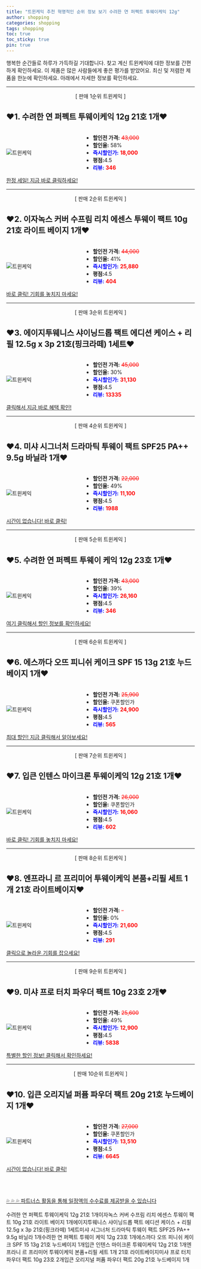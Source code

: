 ```yaml
---
title: "트윈케익 추천 혁명적인 순위 정보 보기 수려한 연 퍼펙트 투웨이케익 12g"
author: shopping
categories: shopping
tags: shopping
toc: true
toc_sticky: true
pin: true
---
```

행복한 순간들로 하루가 가득하길 기대합니다. 찾고 계신 트윈케익에 대한 정보를 간편하게 확인하세요. 이 제품은 많은 사람들에게 좋은 평가를 받았어요. 최신 및 저렴한 제품을 한눈에 확인하세요. 아래에서 자세한 정보를 확인하세요.

---
<p class="toplist" style="margin: 0 auto; display: block; width: fit-content;">[ 판매 1순위 트윈케익 ]</p>

<h2><strong>❤️1. 수려한 연 퍼펙트 투웨이케익 12g 21호 1개❤️</strong></h2>

<div style="display: flex; align-items: center;">
    <div style="flex: 0.4;">
        <img src="https://thumbnail8.coupangcdn.com/thumbnails/remote/230x230ex/image/retail/images/404039551789951-adb0ca10-a13b-4627-9aba-c48ec6935404.jpg" alt="트윈케익" style="max-width: 100%;">
    </div>
    <div style="flex: 0.6; margin-left: 10px;">
        <ul>
            <li><strong>할인전 가격:</strong> <del style="color: red;">43,000</del></li>
            <li><strong>할인율:</strong> 58%</li>
            <li><span style='color:blue'><strong>즉시할인가:</strong></span> <span style='color:red'><strong>18,000</strong></span></li>
            <li><strong>평점:</strong>4.5</li>
            <li><span style='color:blue'><strong>리뷰:</strong></span> <span style='color:red'><strong>346</strong></span></li>
        </ul>
    </div>
</div>
<div class="center">
    <a href="https://selin100587001.github.io?lptag=AF9450613&subid=githubio&pageKey=1770515076&traceid=V0-153&itemId=3641442267&vendorItemId=70417768847" class="myButton">
        한정 세일! 지금 바로 클릭하세요!
    </a>
</div>


---
<p class="toplist" style="margin: 0 auto; display: block; width: fit-content;">[ 판매 2순위 트윈케익 ]</p>

<h2><strong>❤️2. 이자녹스 커버 수프림 리치 에센스 투웨이 팩트 10g 21호 라이트 베이지 1개❤️</strong></h2>

<div style="display: flex; align-items: center;">
    <div style="flex: 0.4;">
        <img src="https://thumbnail7.coupangcdn.com/thumbnails/remote/230x230ex/image/retail/images/3936452512492808-64ee2a20-a43c-4ff3-b825-0e962903167c.jpg" alt="트윈케익" style="max-width: 100%;">
    </div>
    <div style="flex: 0.6; margin-left: 10px;">
        <ul>
            <li><strong>할인전 가격:</strong> <del style="color: red;">44,000</del></li>
            <li><strong>할인율:</strong> 41%</li>
            <li><span style='color:blue'><strong>즉시할인가:</strong></span> <span style='color:red'><strong>25,880</strong></span></li>
            <li><strong>평점:</strong>4.5</li>
            <li><span style='color:blue'><strong>리뷰:</strong></span> <span style='color:red'><strong>404</strong></span></li>
        </ul>
    </div>
</div>
<div class="center">
    <a href="https://selin100587001.github.io?lptag=AF9450613&subid=githubio&pageKey=4354912051&traceid=V0-153&itemId=5114240889&vendorItemId=72423758075" class="myButton">
        바로 클릭! 기회를 놓치지 마세요!
    </a>
</div>


---
<p class="toplist" style="margin: 0 auto; display: block; width: fit-content;">[ 판매 3순위 트윈케익 ]</p>

<h2><strong>❤️3. 에이지투웨니스 샤이닝드롭 팩트 에디션 케이스 + 리필 12.5g x 3p 21호(핑크라떼) 1세트❤️</strong></h2>

<div style="display: flex; align-items: center;">
    <div style="flex: 0.4;">
        <img src="https://thumbnail10.coupangcdn.com/thumbnails/remote/230x230ex/image/retail/images/1939095153895792-082ad894-6d1e-4dec-a118-1c295db75694.jpg" alt="트윈케익" style="max-width: 100%;">
    </div>
    <div style="flex: 0.6; margin-left: 10px;">
        <ul>
            <li><strong>할인전 가격:</strong> <del style="color: red;">45,000</del></li>
            <li><strong>할인율:</strong> 30%</li>
            <li><span style='color:blue'><strong>즉시할인가:</strong></span> <span style='color:red'><strong>31,130</strong></span></li>
            <li><strong>평점:</strong>4.5</li>
            <li><span style='color:blue'><strong>리뷰:</strong></span> <span style='color:red'><strong>13335</strong></span></li>
        </ul>
    </div>
</div>
<div class="center">
    <a href="https://selin100587001.github.io?lptag=AF9450613&subid=githubio&pageKey=6715688601&traceid=V0-153&itemId=15606441743&vendorItemId=70822558367" class="myButton">
        클릭해서 지금 바로 혜택 확인!
    </a>
</div>


---
<p class="toplist" style="margin: 0 auto; display: block; width: fit-content;">[ 판매 4순위 트윈케익 ]</p>

<h2><strong>❤️4. 미샤 시그너처 드라마틱 투웨이 팩트 SPF25 PA++ 9.5g 바닐라 1개❤️</strong></h2>

<div style="display: flex; align-items: center;">
    <div style="flex: 0.4;">
        <img src="https://thumbnail8.coupangcdn.com/thumbnails/remote/230x230ex/image/retail/images/5284744154970973-4864e9bb-2559-4b12-8f7c-ff1f74de7f0f.jpg" alt="트윈케익" style="max-width: 100%;">
    </div>
    <div style="flex: 0.6; margin-left: 10px;">
        <ul>
            <li><strong>할인전 가격:</strong> <del style="color: red;">22,000</del></li>
            <li><strong>할인율:</strong> 49%</li>
            <li><span style='color:blue'><strong>즉시할인가:</strong></span> <span style='color:red'><strong>11,100</strong></span></li>
            <li><strong>평점:</strong>4.5</li>
            <li><span style='color:blue'><strong>리뷰:</strong></span> <span style='color:red'><strong>1988</strong></span></li>
        </ul>
    </div>
</div>
<div class="center">
    <a href="https://selin100587001.github.io?lptag=AF9450613&subid=githubio&pageKey=143161546&traceid=V0-153&itemId=415892524&vendorItemId=4021736838" class="myButton">
        시간이 없습니다! 바로 클릭!
    </a>
</div>


---
<p class="toplist" style="margin: 0 auto; display: block; width: fit-content;">[ 판매 5순위 트윈케익 ]</p>

<h2><strong>❤️5. 수려한 연 퍼펙트 투웨이 케익 12g 23호 1개❤️</strong></h2>

<div style="display: flex; align-items: center;">
    <div style="flex: 0.4;">
        <img src="https://thumbnail9.coupangcdn.com/thumbnails/remote/230x230ex/image/retail/images/404039651031824-370bc1f5-b36f-46ce-9cac-6f44cd0fae61.jpg" alt="트윈케익" style="max-width: 100%;">
    </div>
    <div style="flex: 0.6; margin-left: 10px;">
        <ul>
            <li><strong>할인전 가격:</strong> <del style="color: red;">43,000</del></li>
            <li><strong>할인율:</strong> 39%</li>
            <li><span style='color:blue'><strong>즉시할인가:</strong></span> <span style='color:red'><strong>26,160</strong></span></li>
            <li><strong>평점:</strong>4.5</li>
            <li><span style='color:blue'><strong>리뷰:</strong></span> <span style='color:red'><strong>346</strong></span></li>
        </ul>
    </div>
</div>
<div class="center">
    <a href="https://selin100587001.github.io?lptag=AF9450613&subid=githubio&pageKey=1770515076&traceid=V0-153&itemId=3014669262&vendorItemId=70982989288" class="myButton">
        여기 클릭해서 할인 정보를 확인하세요!
    </a>
</div>


---
<p class="toplist" style="margin: 0 auto; display: block; width: fit-content;">[ 판매 6순위 트윈케익 ]</p>

<h2><strong>❤️6. 에스까다 오뜨 피니쉬 케이크 SPF 15 13g 21호 누드베이지 1개❤️</strong></h2>

<div style="display: flex; align-items: center;">
    <div style="flex: 0.4;">
        <img src="https://thumbnail7.coupangcdn.com/thumbnails/remote/230x230ex/image/retail/images/766481905288020-03ebd081-cb00-4bde-896e-196c9d018adb.jpg" alt="트윈케익" style="max-width: 100%;">
    </div>
    <div style="flex: 0.6; margin-left: 10px;">
        <ul>
            <li><strong>할인전 가격:</strong> <del style="color: red;">25,900</del></li>
            <li><strong>할인율:</strong> 쿠폰할인가</li>
            <li><span style='color:blue'><strong>즉시할인가:</strong></span> <span style='color:red'><strong>24,900</strong></span></li>
            <li><strong>평점:</strong>4.5</li>
            <li><span style='color:blue'><strong>리뷰:</strong></span> <span style='color:red'><strong>565</strong></span></li>
        </ul>
    </div>
</div>
<div class="center">
    <a href="https://selin100587001.github.io?lptag=AF9450613&subid=githubio&pageKey=60987810&traceid=V0-153&itemId=209113912&vendorItemId=3495653394" class="myButton">
        최대 할인! 지금 클릭해서 알아보세요!
    </a>
</div>


---
<p class="toplist" style="margin: 0 auto; display: block; width: fit-content;">[ 판매 7순위 트윈케익 ]</p>

<h2><strong>❤️7. 입큰 인텐스 마이크론 투웨이케익 12g 21호 1개❤️</strong></h2>

<div style="display: flex; align-items: center;">
    <div style="flex: 0.4;">
        <img src="https://thumbnail7.coupangcdn.com/thumbnails/remote/230x230ex/image/retail/images/468806218333281-c954d300-587e-4bb6-a9da-cc8873385136.jpg" alt="트윈케익" style="max-width: 100%;">
    </div>
    <div style="flex: 0.6; margin-left: 10px;">
        <ul>
            <li><strong>할인전 가격:</strong> <del style="color: red;">26,000</del></li>
            <li><strong>할인율:</strong> 쿠폰할인가</li>
            <li><span style='color:blue'><strong>즉시할인가:</strong></span> <span style='color:red'><strong>16,060</strong></span></li>
            <li><strong>평점:</strong>4.5</li>
            <li><span style='color:blue'><strong>리뷰:</strong></span> <span style='color:red'><strong>602</strong></span></li>
        </ul>
    </div>
</div>
<div class="center">
    <a href="https://selin100587001.github.io?lptag=AF9450613&subid=githubio&pageKey=15782935&traceid=V0-153&itemId=64714742&vendorItemId=3000261710" class="myButton">
        바로 클릭! 기회를 놓치지 마세요!
    </a>
</div>


---
<p class="toplist" style="margin: 0 auto; display: block; width: fit-content;">[ 판매 8순위 트윈케익 ]</p>

<h2><strong>❤️8. 엔프라니 르 프리미어 투웨이케익 본품+리필 세트 1개 21호 라이트베이지❤️</strong></h2>

<div style="display: flex; align-items: center;">
    <div style="flex: 0.4;">
        <img src="https://thumbnail6.coupangcdn.com/thumbnails/remote/230x230ex/image/vendor_inventory/ce6d/1b11c7768b6969eccd5cbbfb1308859059f1de4526404e31585469d7aeee.jpg" alt="트윈케익" style="max-width: 100%;">
    </div>
    <div style="flex: 0.6; margin-left: 10px;">
        <ul>
            <li><strong>할인전 가격:</strong> <del style="color: red;">-</del></li>
            <li><strong>할인율:</strong> 0%</li>
            <li><span style='color:blue'><strong>즉시할인가:</strong></span> <span style='color:red'><strong>21,600</strong></span></li>
            <li><strong>평점:</strong>4.5</li>
            <li><span style='color:blue'><strong>리뷰:</strong></span> <span style='color:red'><strong>291</strong></span></li>
        </ul>
    </div>
</div>
<div class="center">
    <a href="https://selin100587001.github.io?lptag=AF9450613&subid=githubio&pageKey=313661223&traceid=V0-153&itemId=992098872&vendorItemId=81194344256" class="myButton">
        클릭으로 놀라운 기회를 잡으세요!
    </a>
</div>


---
<p class="toplist" style="margin: 0 auto; display: block; width: fit-content;">[ 판매 9순위 트윈케익 ]</p>

<h2><strong>❤️9. 미샤 프로 터치 파우더 팩트 10g 23호 2개❤️</strong></h2>

<div style="display: flex; align-items: center;">
    <div style="flex: 0.4;">
        <img src="https://thumbnail7.coupangcdn.com/thumbnails/remote/230x230ex/image/retail/images/6007290270090097-6e2ee4d7-24c1-4196-8029-985bc5435bb8.jpg" alt="트윈케익" style="max-width: 100%;">
    </div>
    <div style="flex: 0.6; margin-left: 10px;">
        <ul>
            <li><strong>할인전 가격:</strong> <del style="color: red;">25,600</del></li>
            <li><strong>할인율:</strong> 49%</li>
            <li><span style='color:blue'><strong>즉시할인가:</strong></span> <span style='color:red'><strong>12,900</strong></span></li>
            <li><strong>평점:</strong>4.5</li>
            <li><span style='color:blue'><strong>리뷰:</strong></span> <span style='color:red'><strong>5838</strong></span></li>
        </ul>
    </div>
</div>
<div class="center">
    <a href="https://selin100587001.github.io?lptag=AF9450613&subid=githubio&pageKey=25211050&traceid=V0-153&itemId=171463273&vendorItemId=3410663510" class="myButton">
        특별한 할인 정보! 클릭해서 확인하세요!
    </a>
</div>


---
<p class="toplist" style="margin: 0 auto; display: block; width: fit-content;">[ 판매 10순위 트윈케익 ]</p>

<h2><strong>❤️10. 입큰 오리지널 퍼퓸 파우더 팩트 20g 21호 누드베이지 1개❤️</strong></h2>

<div style="display: flex; align-items: center;">
    <div style="flex: 0.4;">
        <img src="https://thumbnail6.coupangcdn.com/thumbnails/remote/230x230ex/image/retail/images/610954474094126-61c7ab77-f178-421f-a4ce-5f0466bce077.jpg" alt="트윈케익" style="max-width: 100%;">
    </div>
    <div style="flex: 0.6; margin-left: 10px;">
        <ul>
            <li><strong>할인전 가격:</strong> <del style="color: red;">27,000</del></li>
            <li><strong>할인율:</strong> 쿠폰할인가</li>
            <li><span style='color:blue'><strong>즉시할인가:</strong></span> <span style='color:red'><strong>13,510</strong></span></li>
            <li><strong>평점:</strong>4.5</li>
            <li><span style='color:blue'><strong>리뷰:</strong></span> <span style='color:red'><strong>6645</strong></span></li>
        </ul>
    </div>
</div>
<div class="center">
    <a href="https://selin100587001.github.io?lptag=AF9450613&subid=githubio&pageKey=193511&traceid=V0-153&itemId=354992&vendorItemId=3000261603" class="myButton">
        시간이 없습니다! 바로 클릭!
    </a>
</div>

<br><br><br>[💦 💦 💦 파트너스 활동을 통해 일정액의 수수료를 제공받을 수 있습니다](https://link.coupang.com/a/bcpT2c)<br><br>수려한 연 퍼펙트 투웨이케익 12g 21호 1개이자녹스 커버 수프림 리치 에센스 투웨이 팩트 10g 21호 라이트 베이지 1개에이지투웨니스 샤이닝드롭 팩트 에디션 케이스 + 리필 12.5g x 3p 21호(핑크라떼) 1세트미샤 시그너처 드라마틱 투웨이 팩트 SPF25 PA++ 9.5g 바닐라 1개수려한 연 퍼펙트 투웨이 케익 12g 23호 1개에스까다 오뜨 피니쉬 케이크 SPF 15 13g 21호 누드베이지 1개입큰 인텐스 마이크론 투웨이케익 12g 21호 1개엔프라니 르 프리미어 투웨이케익 본품+리필 세트 1개 21호 라이트베이지미샤 프로 터치 파우더 팩트 10g 23호 2개입큰 오리지널 퍼퓸 파우더 팩트 20g 21호 누드베이지 1개